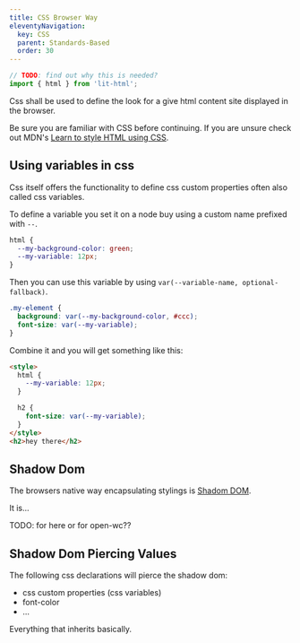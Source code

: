 ```yaml
---
title: CSS Browser Way
eleventyNavigation:
  key: CSS
  parent: Standards-Based
  order: 30
---
```


```js script
// TODO: find out why this is needed?
import { html } from 'lit-html';
```

Css shall be used to define the look for a give html content site displayed in the browser.

Be sure you are familiar with CSS before continuing. If you are unsure check out MDN's [Learn to style HTML using CSS](https://developer.mozilla.org/en-US/docs/Learn/CSS).

## Using variables in css

Css itself offers the functionality to define css custom properties often also called css variables.

To define a variable you set it on a node buy using a custom name prefixed with `--`.

```css
html {
  --my-background-color: green;
  --my-variable: 12px;
}
```

Then you can use this variable by using `var(--variable-name, optional-fallback)`.

```css
.my-element {
  background: var(--my-background-color, #ccc);
  font-size: var(--my-variable);
}
```

Combine it and you will get something like this:

```html preview-story
<style>
  html {
    --my-variable: 12px;
  }

  h2 {
    font-size: var(--my-variable);
  }
</style>
<h2>hey there</h2>
```

## Shadow Dom

The browsers native way encapsulating stylings is [Shadom DOM](https://www.w3.org/TR/shadow-dom/).

It is...

TODO: for here or for open-wc??

## Shadow Dom Piercing Values

The following css declarations will pierce the shadow dom:

- css custom properties (css variables)
- font-color
- ...

Everything that inherits basically.
